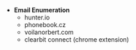 - **Email Enumeration**
    - hunter.io
    - phonebook.cz
    - voilanorbert.com
    - clearbit connect (chrome extension)